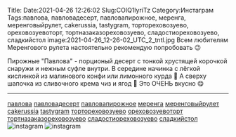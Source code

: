 Title:
Date:2021-04-26 12:26:02
Slug:COIQ1lyriTz
Category:Инстаграм
Tags:павлова, павловадесерт, павловапирожное, меренга, меренговыйрулет, cakerussia, tastygram, тортореховозуево, ореховозуевоторт, тортназаказореховозуево, сладостиореховозуево, сладкийстол
image:2021-04-26_12-26-02_UTC_2_tntl.jpg
Всем любителям Меренгового рулета настоятельно рекомендую попробовать 😉

Пирожные "Павлова" - порционый десерт с тонкой хрустящей корочкой снаружи и нежным суфле внутри.
В середине начинка с лёгкой кислинкой из малинового конфи или лимонного курда 🍋 
А сверху шапочка из сливочного крема чиз и ягод 🍓
Это ОЧЕНЬ вкусно 😋
_________________________
[павлова]({tag}павлова) [павловадесерт]({tag}павловадесерт) [павловапирожное]({tag}павловапирожное) [меренга]({tag}меренга) [меренговыйрулет]({tag}меренговыйрулет) [cakerussia]({tag}cakerussia) [tastygram]({tag}tastygram) [тортореховозуево]({tag}тортореховозуево) [ореховозуевоторт]({tag}ореховозуевоторт) [тортназаказореховозуево]({tag}тортназаказореховозуево) [сладостиореховозуево]({tag}сладостиореховозуево) [сладкийстол]({tag}сладкийстол)
![instagram]({attach}images/2021-04-26_12-26-02_UTC_2.jpg)
![instagram]({attach}images/2021-04-26_12-26-02_UTC_1.jpg)
